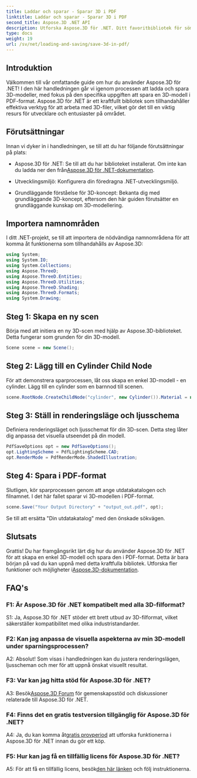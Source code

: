 ```yaml
---
title: Laddar och sparar - Sparar 3D i PDF
linktitle: Laddar och sparar - Sparar 3D i PDF
second_title: Aspose.3D .NET API
description: Utforska Aspose.3D för .NET. Ditt favoritbibliotek för sömlös 3D-modellering och rendering. Spara enkelt 3D-modeller i PDF.
type: docs
weight: 19
url: /sv/net/loading-and-saving/save-3d-in-pdf/
---
```

## Introduktion

Välkommen till vår omfattande guide om hur du använder Aspose.3D för .NET! I den här handledningen går vi igenom processen att ladda och spara 3D-modeller, med fokus på den specifika uppgiften att spara en 3D-modell i PDF-format. Aspose.3D för .NET är ett kraftfullt bibliotek som tillhandahåller effektiva verktyg för att arbeta med 3D-filer, vilket gör det till en viktig resurs för utvecklare och entusiaster på området.

## Förutsättningar

Innan vi dyker in i handledningen, se till att du har följande förutsättningar på plats:

-  Aspose.3D för .NET: Se till att du har biblioteket installerat. Om inte kan du ladda ner den från[Aspose.3D för .NET-dokumentation](https://reference.aspose.com/3d/net/).

- Utvecklingsmiljö: Konfigurera din föredragna .NET-utvecklingsmiljö.

- Grundläggande förståelse för 3D-koncept: Bekanta dig med grundläggande 3D-koncept, eftersom den här guiden förutsätter en grundläggande kunskap om 3D-modellering.

## Importera namnområden

I ditt .NET-projekt, se till att importera de nödvändiga namnområdena för att komma åt funktionerna som tillhandahålls av Aspose.3D:

```csharp
using System;
using System.IO;
using System.Collections;
using Aspose.ThreeD;
using Aspose.ThreeD.Entities;
using Aspose.ThreeD.Utilities;
using Aspose.ThreeD.Shading;
using Aspose.ThreeD.Formats;
using System.Drawing;
```

## Steg 1: Skapa en ny scen

Börja med att initiera en ny 3D-scen med hjälp av Aspose.3D-biblioteket. Detta fungerar som grunden för din 3D-modell.

```csharp
Scene scene = new Scene();
```

## Steg 2: Lägg till en Cylinder Child Node

För att demonstrera sparprocessen, låt oss skapa en enkel 3D-modell - en cylinder. Lägg till en cylinder som en barnnod till scenen.

```csharp
scene.RootNode.CreateChildNode("cylinder", new Cylinder()).Material = new PhongMaterial() { DiffuseColor = new Vector3(Color.DarkCyan) };
```

## Steg 3: Ställ in renderingsläge och ljusschema

Definiera renderingsläget och ljusschemat för din 3D-scen. Detta steg låter dig anpassa det visuella utseendet på din modell.

```csharp
PdfSaveOptions opt = new PdfSaveOptions();
opt.LightingScheme = PdfLightingScheme.CAD;
opt.RenderMode = PdfRenderMode.ShadedIllustration;
```

## Steg 4: Spara i PDF-format

Slutligen, kör sparprocessen genom att ange utdatakatalogen och filnamnet. I det här fallet sparar vi 3D-modellen i PDF-format.

```csharp
scene.Save("Your Output Directory" + "output_out.pdf", opt);
```

Se till att ersätta "Din utdatakatalog" med den önskade sökvägen.

## Slutsats

 Grattis! Du har framgångsrikt lärt dig hur du använder Aspose.3D för .NET för att skapa en enkel 3D-modell och spara den i PDF-format. Detta är bara början på vad du kan uppnå med detta kraftfulla bibliotek. Utforska fler funktioner och möjligheter i[Aspose.3D-dokumentation](https://reference.aspose.com/3d/net/).

## FAQ's

### F1: Är Aspose.3D för .NET kompatibelt med alla 3D-filformat?

S1: Ja, Aspose.3D för .NET stöder ett brett utbud av 3D-filformat, vilket säkerställer kompatibilitet med olika industristandarder.

### F2: Kan jag anpassa de visuella aspekterna av min 3D-modell under sparningsprocessen?

A2: Absolut! Som visas i handledningen kan du justera renderingslägen, ljusscheman och mer för att uppnå önskat visuellt resultat.

### F3: Var kan jag hitta stöd för Aspose.3D för .NET?

 A3: Besök[Aspose.3D Forum](https://forum.aspose.com/c/3d/18) för gemenskapsstöd och diskussioner relaterade till Aspose.3D för .NET.

### F4: Finns det en gratis testversion tillgänglig för Aspose.3D för .NET?

 A4: Ja, du kan komma åt[gratis provperiod](https://releases.aspose.com/) att utforska funktionerna i Aspose.3D för .NET innan du gör ett köp.

### F5: Hur kan jag få en tillfällig licens för Aspose.3D för .NET?

 A5: För att få en tillfällig licens, besök[den här länken](https://purchase.aspose.com/temporary-license/) och följ instruktionerna.
